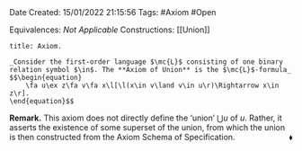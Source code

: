 <br />
<br />

Date Created: 15/01/2022 21:15:56
Tags: #Axiom #Open

Equivalences: _Not Applicable_
Constructions: [[Union]]

``` ad-Axiom
title: Axiom.

_Consider the first-order language $\mc{L}$ consisting of one binary relation symbol $\in$. The **Axiom of Union** is the $\mc{L}$-formula_
$$\begin{equation}
    \fa u\ex z\fa v\fa x\l[\l(x\in v\land v\in u\r)\Rightarrow x\in z\r].
\end{equation}$$

```

**Remark.** This axiom does not directly define the $\textrm{`}$union$\textrm{'}$ $\bigcup u$ of $u$. Rather, it asserts the existence of some superset of the union, from which the union is then constructed from the Axiom Schema of Specification.<span style="float:right;">$\blacklozenge$</span>
